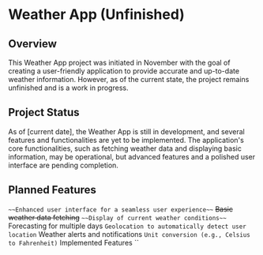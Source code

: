 # Weather App (Unfinished)

## Overview
This Weather App project was initiated in November with the goal of creating a user-friendly application
to provide accurate and up-to-date weather information.
However, as of the current state, the project remains unfinished and is a work in progress.

## Project Status

As of [current date], the Weather App is still in development, and several features and functionalities are yet to be implemented. The application's core functionalities, such as fetching weather data and displaying basic information, may be operational, but advanced features and a polished user interface are pending completion.
``
``
## Planned Features
``
~~Enhanced user interface for a seamless user experience~~
``
~~Basic weather data fetching~~
``
~~Display of current weather conditions~~
``
Forecasting for multiple days
``
Geolocation to automatically detect user location
``
Weather alerts and notifications
``
Unit conversion (e.g., Celsius to Fahrenheit)
``
Implemented Features
``

